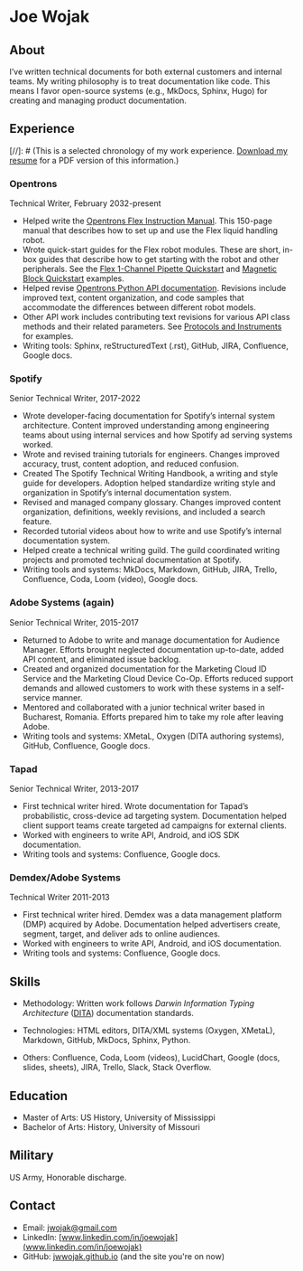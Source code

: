 # Joe Wojak

## About

I’ve written technical documents for both external customers and internal teams. My writing philosophy is to treat documentation like code. This means I favor open-source systems (e.g., MkDocs, Sphinx, Hugo) for creating and managing product documentation.

## Experience

[//]: # (This is a selected chronology of my work experience. [Download my resume](Joe_Wojak_TechWriter.pdf) for a PDF version of this information.)

### Opentrons
Technical Writer, February 2032-present

- Helped write the [Opentrons Flex Instruction Manual](https://insights.opentrons.com/hubfs/Products/Flex/Opentrons%20Flex%20Manual.pdf?_gl=1*2sk9vn*_ga*MTE0MDUyMjE0Ni4xNjg0MzU4Mzc0*_ga_66HK7MC5D7*MTY5ODUyMjQyNS4xMi4xLjE2OTg1MjI3MzEuNDcuMC4w*_ga_GNSMNLW4RY*MTY5ODUyMjQyNS4xMi4xLjE2OTg1MjI3MzEuNDcuMC4w). This 150-page manual that describes how to set up and use the Flex liquid handling robot.
- Wrote quick-start guides for the Flex robot modules. These are short, in-box guides that describe how to get starting with the robot and other peripherals. See the [Flex 1-Channel Pipette Quickstart](https://insights.opentrons.com/hubfs/Products/Flex/Flex%201-Channel%20Pipette%20Quickstart%20Guide.pdf?_gl=1*hmc66y*_ga*MTE0MDUyMjE0Ni4xNjg0MzU4Mzc0*_ga_66HK7MC5D7*MTY5ODUyMjQyNS4xMi4xLjE2OTg1MjMyMjUuNTQuMC4w*_ga_GNSMNLW4RY*MTY5ODUyMjQyNS4xMi4xLjE2OTg1MjMyMjUuNTkuMC4w) and [Magnetic Block Quickstart](https://insights.opentrons.com/hubfs/Products/Modules/Opentrons%20Flex%20Magnetic%20Block%20Quickstart%20Guide.pdf?_gl=1*nkf1vf*_ga*MTE0MDUyMjE0Ni4xNjg0MzU4Mzc0*_ga_66HK7MC5D7*MTY5ODUyMjQyNS4xMi4xLjE2OTg1MjMyMzcuNDIuMC4w*_ga_GNSMNLW4RY*MTY5ODUyMjQyNS4xMi4xLjE2OTg1MjMyMjUuNTkuMC4w) examples.
- Helped revise [Opentrons Python API documentation](https://docs.opentrons.com/v2/index.html). Revisions include improved text, content organization, and code samples that accommodate the differences between different robot models.
- Other API work includes contributing text revisions for various API class methods and their related parameters. See [Protocols and Instruments](https://docs.opentrons.com/v2/new_protocol_api.html#module-opentrons.protocol_api) for examples.
- Writing tools: Sphinx, reStructuredText (.rst), GitHub, JIRA, Confluence, Google docs. 

### Spotify
Senior Technical Writer, 2017-2022

- Wrote developer-facing documentation for Spotify’s internal system architecture. Content improved understanding among engineering teams about using internal services and how Spotify ad serving systems worked.  
- Wrote and revised training tutorials for engineers. Changes improved accuracy, trust, content adoption, and reduced confusion.
- Created The Spotify Technical Writing Handbook, a writing and style guide for developers. Adoption helped standardize writing style and organization in Spotify’s internal documentation system.
- Revised and managed company glossary. Changes improved content organization, definitions, weekly revisions, and included a search feature.
- Recorded tutorial videos about how to write and use Spotify’s internal documentation system.
- Helped create a technical writing guild. The guild coordinated writing projects and promoted technical documentation at Spotify.
- Writing tools and systems: MkDocs, Markdown, GitHub, JIRA, Trello, Confluence, Coda, Loom (video), Google docs.


### Adobe Systems (again) 
Senior Technical Writer, 2015-2017

- Returned to Adobe to write and manage documentation for Audience Manager. Efforts brought neglected documentation up-to-date, added API content, and eliminated issue backlog.
- Created and organized documentation for the Marketing Cloud ID Service and the Marketing Cloud Device Co-Op. Efforts reduced support demands and allowed customers to work with these systems in a self-service manner.
- Mentored and collaborated with a junior technical writer based in Bucharest, Romania. Efforts prepared him to take my role after leaving Adobe.
- Writing tools and systems: XMetaL, Oxygen (DITA authoring systems), GitHub, Confluence, Google docs.

### Tapad
Senior Technical Writer, 2013-2017

- First technical writer hired. Wrote documentation for Tapad’s probabilistic, cross-device ad targeting system. Documentation helped client support teams create targeted ad campaigns for external clients.
- Worked with engineers to write API, Android, and iOS SDK documentation. 
- Writing tools and systems: Confluence, Google docs.


### Demdex/Adobe Systems
Technical Writer 2011-2013

- First technical writer hired. Demdex was a data management platform (DMP) acquired by Adobe. Documentation helped advertisers create, segment, target, and deliver ads to online audiences.
- Worked with engineers to write API, Android, and iOS documentation.
- Writing tools and systems: Confluence, Google docs.

## Skills

- Methodology: Written work follows _Darwin Information Typing Architecture_ ([DITA](https://en.wikipedia.org/wiki/Darwin_Information_Typing_Architecture)) documentation standards.

- Technologies: HTML editors, DITA/XML systems (Oxygen, XMetaL), Markdown, GitHub, MkDocs, Sphinx, Python.
- Others: Confluence, Coda, Loom (videos), LucidChart, Google (docs, slides, sheets), JIRA, Trello, Slack, Stack Overflow.

## Education

- Master of Arts: US History, University of Mississippi
- Bachelor of Arts: History, University of Missouri

## Military

US Army, Honorable discharge.

## Contact

- Email: jwojak@gmail.com
- LinkedIn: [www.linkedin.com/in/joewojak](www.linkedin.com/in/joewojak)
- GitHub: [jwwojak.github.io](https://github.com/jwwojak/jwwojak.github.io) (and the site you're on now)
